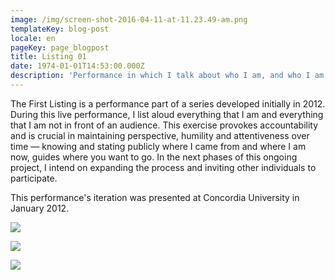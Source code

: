```yaml
---
image: /img/screen-shot-2016-04-11-at-11.23.49-am.png
templateKey: blog-post
locale: en
pageKey: page_blogpost
title: Listing 01
date: 1974-01-01T14:53:00.000Z
description: 'Performance in which I talk about who I am, and who I am not.'
---
```

The First Listing is a performance part of a series developed initially in 2012. During this live performance, I list aloud everything that I am and everything that I am not in front of an audience. This exercise provokes accountability and is crucial in maintaining perspective, humility and attentiveness over time — knowing and stating publicly where I came from and where I am now, guides where you want to go. In the next phases of this ongoing project, I intend on expanding the process and inviting other individuals to participate. 

This performance's iteration was presented at Concordia University in January 2012.

![](/img/screen-shot-2019-09-24-at-9.24.06-am.png)

![](/img/screen-shot-2019-09-24-at-9.25.28-am.png)

![](/img/screen-shot-2019-09-24-at-9.30.03-am.png)
